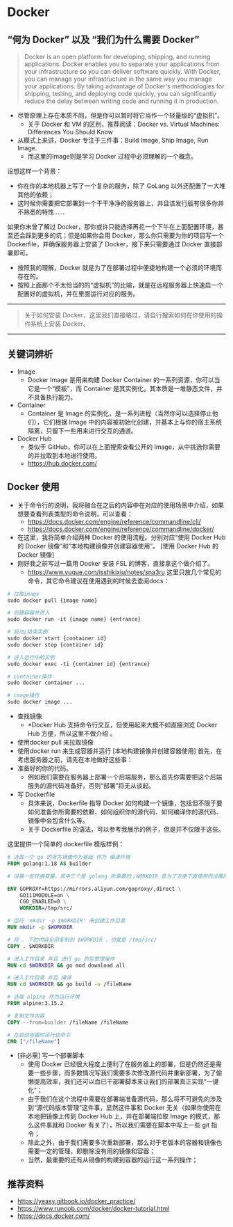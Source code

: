# Docker

## “何为 Docker” 以及 “我们为什么需要 Docker”

> Docker is an open platform for developing, shipping, and running applications. Docker enables you to separate your applications from your infrastructure so you can deliver software quickly. With Docker, you can manage your infrastructure in the same way you manage your applications. By taking advantage of Docker's methodologies for shipping, testing, and deploying code quickly, you can significantly reduce the delay between writing code and running it in production.

- 尽管原理上存在本质不同，但是你可以暂时将它当作一个轻量级的“虚拟机”。
    - 关于 Docker 和 VM 的区别，推荐阅读：Docker vs. Virtual Machines: Differences You Should Know
- 从模式上来讲，Docker 专注于三件事：Build Image, Ship Image, Run Image.
    - 而这里的Image则是学习 Docker 过程中必须理解的一个概念。

设想这样一个背景：

- 你在你的本地机器上写了一个复杂的服务，除了 GoLang 以外还配置了一大堆其他的依赖；
- 这时候你需要把它部署到一个干干净净的服务器上，并且该发行版有很多你并不熟悉的特性……

如果你未曾了解过 Docker，那你或许只能选择再花一个下午在上面配置环境，甚至还会踩到更多的坑；但是如果你会用 Docker，那么你只需要为你的项目写一个 Dockerfile，并确保服务器上安装了 Docker，接下来只需要通过 Docker 直接部署即可。

- 按照我的理解，Docker 就是为了在部署过程中便捷地构建一个必须的环境而存在的。
- 按照上面那个不太恰当的的“虚拟机”的比喻，就是在远程服务器上快速启一个配置好的虚拟机，并在里面运行对应的服务。

---

> 关于如何安装 Docker，这里我们直接略过，请自行搜索如何在你使用的操作系统上安装 Docker。

---

## 关键词辨析

- Image
    - Docker Image 是用来构建 Docker Container 的一系列资源，你可以当它是一个“模板”，而 Container 是其实例化。其本质是一堆静态文件，并不具备执行能力。
- Container
    - Container 是 Image 的实例化，是一系列进程（当然你可以选择停止他们），它们根据 Image 中的内容被初始化创建，并基本上与你的宿主系统隔离，只留下一些用来进行交互的通道。
- Docker Hub
    - 类似于 GitHub，你可以在上面搜索查看公开的 Image，从中挑选你需要的并拉取到本地进行使用。
    - https://hub.docker.com/

## Docker 使用

- 关于命令行的说明，我将融合在之后的内容中在对应的使用场景中介绍，如果想要查看列表类型的命令说明，可以查看：
    - https://docs.docker.com/engine/reference/commandline/cli/
    - https://docs.docker.com/engine/reference/commandline/docker/
- 在这里，我将简单介绍两种 Docker 的使用流程。分别对应“使用 Docker Hub 的 Docker 镜像”和“本地构建镜像并创建容器使用”。
[使用 Docker Hub 的 Docker 镜像]
- 刚好我之前写过一篇用 Docker 安装 FSL 的博客，直接拿这个做介绍了。
  - https://www.yuque.com/isshikixiu/notes/sna3ru
这里只放几个常见的命令，其它命令建议在使用遇到的时候去查阅docs：

```dockerfile
# 拉取image
sudo docker pull {image name}

# 创建容器并进入
sudo docker run -it {image name} {entrance}

# 启动/结束实例
sudo docker start {container id}
sudo docker stop {container id}

# 进入运行中的实例
sudo docker exec -ti {container id} {entrance}

# container操作
sudo docker container ...

# image操作
sudo docker image ...
```

- 查找镜像
    - *Docker Hub 支持命令行交互，但使用起来大概不如直接浏览 Docker Hub 方便，所以这里不做介绍 。
- 使用docker pull 来拉取镜像
- 使用docker run 来生成容器并运行
[本地构建镜像并创建容器使用]
首先，在考虑服务器之前，请先在本地做好这些事：
- 准备好的你的代码。
    - 例如我们需要在服务器上部署一个后端服务，那么首先你需要把这个后端服务的源代码准备好，否则“部署”将无从谈起。
- 写 Dockerfile
    - 具体来说，Dockerfile 指导 Docker 如何构建一个镜像，包括但不限于要如何准备你所需要的依赖、如何组织你的源代码、如何编译你的源代码、镜像中会包含什么等。
    - 关于 Dockerfile 的语法，可以参考我展示的例子，但是并不仅限于这些。

这里提供一个简单的 dockerfile 模版样例：

```dockerfile
# 选取一个 go 的官方镜像作为基础 作为 编译环境
FROM golang:1.18 AS builder

# 设置一些环境变量，其中三个是 golang 所需要的；WORKDIR 是为了方便下面使用而设置的

ENV GOPROXY=https://mirrors.aliyun.com/goproxy/,direct \
    GO111MODULE=on \
    CGO_ENABLED=0 \
    WORKDIR=/tmp/src/

# 运行 'mkdir -p $WORKDIR' 来创建工作目录
RUN mkdir -p $WORKDIR

# 将 . 下的内容全部复制到 $WORKDIR ，也就是 /tmp/src/
COPY . $WORKDIR

# 进入工作目录 并且 进行 go 的包管理操作
RUN cd $WORKDIR && go mod download all

# 进入工作目录 并且 编译
RUN cd $WORKDIR && go build -o /fileName

# 选取 alpine 作为运行环境
FROM alpine:3.15.2

# 复制文件内容
COPY --from=builder /fileName /fileName

# 在启动容器时运行该命令
CMD ["/fileName"]
```

- [非必需] 写一个部署脚本
    - 使用 Docker 已经很大程度上便利了在服务器上的部署，但是仍然还是需要一些步骤，而多数情况写我们需要多次修改源代码并重新部署，为了偷懒提高效率，我们还可以血已干部署脚本来让我们的部署真正实现“一键化”；
    - 由于我们在这个流程中需要在部署端准备源代码，那么将不可避免的涉及到“源代码版本管理”这件事，显然这件事和 Docker 无关（如果你使用在本地把镜像上传到 Docker Hub 上，并在部署端拉取 Image 的模式，那么这件事就和 Docker 有关了），所以我们需要在脚本中写上一些 git 指令；
    - 除此之外，由于我们需要多次重新部署，那么对于老版本的容器和镜像也需要一定的管理，即删除没有用的镜像和容器；
    - 当然，最重要的还有从镜像的构建到容器的运行这一系列操作；


## 推荐资料

- https://yeasy.gitbook.io/docker_practice/
- https://www.runoob.com/docker/docker-tutorial.html
- https://docs.docker.com/